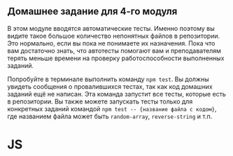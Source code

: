 ## Домашнее задание для 4-го модуля

В этом модуле вводятся автоматические тесты. Именно поэтому вы видите такое большое количество непонятных файлов в репозитории. Это нормально, если вы пока не понимаете их назначения. Пока что вам достаточно знать, что автотесты помогают вам и преподавателям терять меньше времени на проверку работоспособности выполненных заданий.

Попробуйте в терминале выполнить команду `npm test`. Вы должны увидеть сообщения о провалившихся тестах, так как код домашних заданий ещё не написан. Эта команда запустит все тесты, которые есть в репозитории. Вы также можете запускать тесты только для конкретных заданий командой `npm test -- {название файла с кодом}`, где названием файла может быть `random-array`, `reverse-string` и т.п.
# JS
